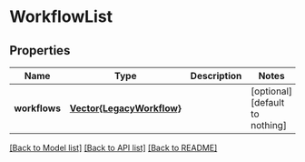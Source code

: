 # WorkflowList


## Properties
Name | Type | Description | Notes
------------ | ------------- | ------------- | -------------
**workflows** | [**Vector{LegacyWorkflow}**](LegacyWorkflow.md) |  | [optional] [default to nothing]


[[Back to Model list]](../README.md#models) [[Back to API list]](../README.md#api-endpoints) [[Back to README]](../README.md)


